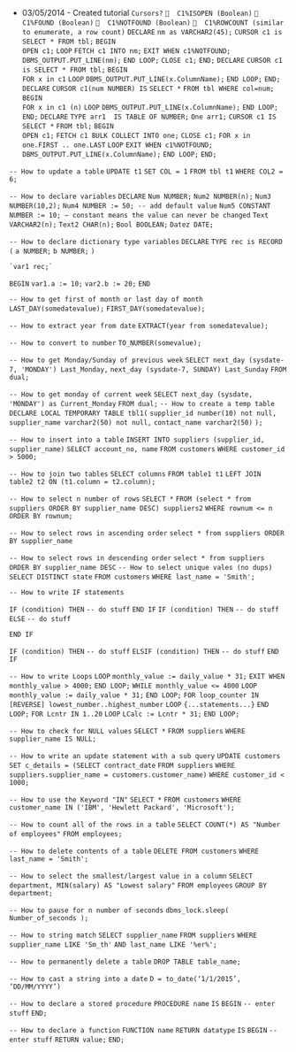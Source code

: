 * 03/05/2014 - Created tutorial
`Cursors?`
`	C1%ISOPEN (Boolean)`
`	C1%FOUND (Boolean)`
`	C1%NOTFOUND (Boolean)`
`	C1%ROWCOUNT (similar to enumerate, a row count)`
`DECLARE` 
`nm as VARCHAR2(45);`
`CURSOR c1 is SELECT * FROM tbl;`
`BEGIN`  
`OPEN c1;`
`LOOP`
`FETCH c1 INTO nm;`
`EXIT WHEN c1%NOTFOUND;`
`DBMS_OUTPUT.PUT_LINE(nm);`
`END LOOP;`
`CLOSE c1;`
`END;`
`DECLARE` 
`CURSOR c1 is SELECT * FROM tbl;`
`BEGIN`  
`FOR x in c1` 
`LOOP`
`DBMS_OUTPUT.PUT_LINE(x.ColumnName);`
`END LOOP;`
`END;`
`DECLARE` 
`CURSOR c1(num NUMBER) IS` 
`SELECT *` 
`FROM tbl WHERE col=num;`
`BEGIN`  
`FOR x in c1 (n)`
`LOOP`
`DBMS_OUTPUT.PUT_LINE(x.ColumnName);`
`END LOOP;`
`END;`
`DECLARE` 
	`TYPE arr1  IS TABLE OF NUMBER;`
	`One arr1;`	
`CURSOR c1 IS` 
`SELECT *` 
`FROM tbl;`
`BEGIN`  
`OPEN c1;`
`FETCH c1 BULK COLLECT INTO one;`
`CLOSE c1;`
`FOR x in one.FIRST .. one.LAST`
`LOOP`
	`EXIT WHEN c1%NOTFOUND;`
`DBMS_OUTPUT.PUT_LINE(x.ColumnName);`
`END LOOP;`
`END;`

`-- How to update a table`
`UPDATE t1`
`SET COL = 1`
`FROM tbl t1`
`WHERE COL2 = 6;`

`-- How to declare variables`
`DECLARE`
	`Num NUMBER;`
`Num2 NUMBER(n);`
	`Num3 NUMBER(10,2);`
	`Num4 NUMBER := 50; -- add default value`
	`Num5 CONSTANT NUMBER := 10; – constant means the value can never be changed`
	`Text VARCHAR2(n);`
	`Text2 CHAR(n);`
	`Bool BOOLEAN;`
	`Datez DATE;`

`-- How to declare dictionary type variables`
`DECLARE`
	`TYPE rec is RECORD (`
`a NUMBER;`
`b NUMBER;`
	`)`
	
	`var1 rec;`
`BEGIN`
	`var1.a := 10;`
	`var2.b := 20;`
`END`

`-- How to get first of month or last day of month`
`LAST_DAY(somedatevalue);`
`FIRST_DAY(somedatevalue);`


`-- How to extract year from date`
`EXTRACT(year from somedatevalue);`

`-- How to convert to number`
`TO_NUMBER(somevalue);`

`-- How to get Monday/Sunday of previous week`
`SELECT next_day (sysdate-7, 'MONDAY') Last_Monday,` 
`next_day (sysdate-7, SUNDAY) Last_Sunday`
`FROM dual;`

`-- How to get monday of current week`
`SELECT next_day (sysdate, 'MONDAY') as Current_Monday`
`FROM dual;`
`-- How to create a temp table`
`DECLARE LOCAL TEMPORARY TABLE tbl1(` 
  `supplier_id number(10) not null,`
  `supplier_name varchar2(50) not null,`
  `contact_name varchar2(50)`
`);`

`-- How to insert into a table`
`INSERT INTO suppliers (supplier_id, supplier_name)`
`SELECT account_no, name`
`FROM customers`
`WHERE customer_id > 5000;`

`-- How to join two tables`
`SELECT columns`
`FROM table1 t1`
`LEFT JOIN table2 t2 ON (t1.column = t2.column);`

`-- How to select n number of rows`
`SELECT *`
`FROM (select * from suppliers ORDER BY supplier_name DESC) suppliers2`
`WHERE rownum <= n`
`ORDER BY rownum;`

`-- How to select rows in ascending order`
`select * from suppliers ORDER BY supplier_name`

`-- How to select rows in descending order`
`select * from suppliers ORDER BY supplier_name DESC`
`-- How to select unique vales (no dups)`
`SELECT DISTINCT state`
`FROM customers`
`WHERE last_name = 'Smith';`

`-- How to write IF statements`

`IF (condition) THEN`
	`-- do stuff`
`END IF`
`IF (condition) THEN`
	`-- do stuff`
`ELSE`
	`-- do stuff`

`END IF`

`IF (condition) THEN`
	`-- do stuff`
`ELSIF (condition) THEN`
	`-- do stuff`
`END IF`

`-- How to write Loops`
`LOOP`
   `monthly_value := daily_value * 31;`
   `EXIT WHEN monthly_value > 4000;`
`END LOOP;`
`WHILE monthly_value <= 4000`
`LOOP`
   `monthly_value := daily_value * 31;`
`END LOOP;`
`FOR loop_counter IN [REVERSE] lowest_number..highest_number`
`LOOP`
   `{...statements...}`
`END LOOP;`
`FOR Lcntr IN 1..20`
`LOOP`
   `LCalc := Lcntr * 31;`
`END LOOP;`

`-- How to check for NULL values`
`SELECT *`
`FROM suppliers`
`WHERE supplier_name IS NULL;`

`-- How to write an update statement with a sub query`
`UPDATE customers`
`SET c_details = (SELECT contract_date`
                 `FROM suppliers`
                 `WHERE suppliers.supplier_name = customers.customer_name)`
`WHERE customer_id < 1000;`

`-- How to use the Keyword "IN"`
`SELECT *`
`FROM customers`
`WHERE customer_name IN ('IBM', 'Hewlett Packard', 'Microsoft');`

`-- How to count all of the rows in a table`
`SELECT COUNT(*) AS "Number of employees"`
`FROM employees;`

`-- How to delete contents of a table`
`DELETE FROM customers`
`WHERE last_name = 'Smith';`

`-- How to select the smallest/largest value in a column`
`SELECT department, MIN(salary) AS "Lowest salary"`
`FROM employees`
`GROUP BY department;`

`-- How to pause for n number of seconds`
`dbms_lock.sleep( Number_of_seconds );`

`-- How to string match`
`SELECT supplier_name`
`FROM suppliers`
`WHERE supplier_name LIKE 'Sm_th'`
	`AND last_name LIKE '%er%';`


`-- How to permanently delete a table`
`DROP TABLE table_name;`

`-- How to cast a string into a date`
`D = to_date(‘1/1/2015’, ‘DD/MM/YYYY’)`

`-- How to declare a stored procedure`
`PROCEDURE name`
`IS`
`BEGIN`
`-- enter stuff`
`END;`

`-- How to declare a function`
`FUNCTION name`
`RETURN datatype`
`IS`
`BEGIN`
`-- enter stuff`
`RETURN value;`
`END;`
